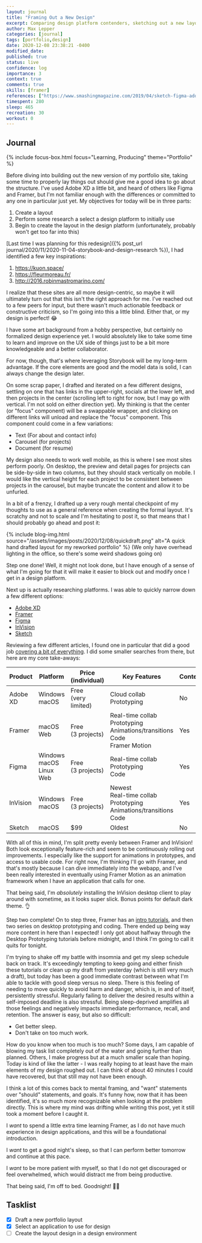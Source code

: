 ```yaml
---
layout: journal
title: "Framing Out a New Design"
excerpt: Comparing design platform contenders, sketching out a new layout,and learning the new tools.
author: Max Lepper
categories: [journal]
tags: [portfolio,design]
date: 2020-12-08 23:38:21 -0400
modified_date:
published: true
status: live
confidence: log
importance: 3
context: true
comments: true
skills: [framer]
references: ["https://www.smashingmagazine.com/2019/04/sketch-figma-adobe-xd-ui-design-applications/","https://www.framer.com/tutorials/"]
timespent: 280
sleep: 465
recreation: 30
workout: 0
---
```


## Journal

{% include focus-box.html focus="Learning, Producing" theme="Portfolio" %}

Before diving into building out the new version of my portfolio site, taking some time to properly lay things out should give me a good idea to go about the structure. I've used Adobe XD a little bit, and heard of others like Figma and Framer, but I'm not familiar enough with the differences or committed to any one in particular just yet. My objectives for today will be in three parts:

1. Create a layout
2. Perform some research a select a design platform to initially use
3. Begin to create the layout in the design platform (unfortunately, probably won't get too far into this)

[Last time I was planning for this redesign]({% post_url journal/2020/11/2020-11-04-storybook-and-design-research %}), I had identified a few key inspirations:

1. <https://kuon.space/>
2. <https://fleurmoreau.fr/>
3. <http://2016.robinmastromarino.com/>

I realize that these sites are all more design-centric, so maybe it will ultimately turn out that this isn't the right approach for me. I've reached out to a few peers for input, but there wasn't much actionable feedback or constructive criticism, so I'm going into this a little blind. Either that, or my design is perfect! 😂

I have some art background from a hobby perspective, but certainly no formalized design experience yet. I would absolutely like to take some time to learn and improve on the UX side of things just to be a bit more knowledgeable and a better collaborator.

For now, though, that's where leveraging Storybook will be my long-term advantage. If the core elements are good and the model data is solid, I can always change the design later.

On some scrap paper, I drafted and iterated on a few different designs, settling on one that has links in the upper-right, socials at the lower left, and then projects in the center (scrolling left to right for now, but I may go with vertical. I'm not sold on either direction yet). My thinking is that the center (or "focus" component) will be a swappable wrapper, and clicking on different links will unload and replace the "focus" component. This component could come in a few variations:

- Text (For about and contact info)
- Carousel (for projects)
- Document (for resume)

My design also needs to work well mobile, as this is where I see most sites perform poorly. On desktop, the preview and detail pages for projects can be side-by-side in two columns, but they should stack vertically on mobile. I would like the vertical height for each project to be consistent between projects in the carousel, but maybe truncate the content and allow it to be unfurled.

In a bit of a frenzy, I drafted up a very rough mental checkpoint of my thoughts to use as a general reference when creating the formal layout. It's scratchy and not to scale and I'm hesitating to post it, so that means that I should probably go ahead and post it:

{% include blog-img.html source="/assets/images/posts/2020/12/08/quickdraft.png" alt="A quick hand drafted layout for my reworked portfolio" %}
(We only have overhead lighting in the office, so there's some weird shadows going on)

Step one done! Well, it might not look done, but I have enough of a sense of what I'm going for that it will make it easier to block out and modify once I get in a design platform.

Next up is actually researching platforms. I was able to quickly narrow down a few different options:

- [Adobe XD](https://www.adobe.com/products/xd.html)
- [Framer](https://www.framer.com/)
- [Figma](https://www.figma.com/)
- [InVision](https://www.invisionapp.com/)
- [Sketch](https://www.sketch.com/)

Reviewing a few different articles, I found one in particular that did a good job [covering a bit of everything]({{page.references[0]}}). I did some smaller searches from there, but here are my core take-aways:

| Product  | Platform                         | Price<br>(individual)  | Key Features                                                                       | Contender? |
|----------|----------------------------------|------------------------|------------------------------------------------------------------------------------|------------|
| Adobe XD | Windows<br>macOS                 | Free<br>(very limited) | Cloud collab<br>Prototyping                                                        | No         |
| Framer   | macOS<br>Web                     | Free<br>(3 projects)   | Real-time collab<br>Prototyping<br>Animations/transitions<br>Code<br>Framer Motion | Yes        |
| Figma    | Windows<br>macOS<br>Linux<br>Web | Free<br>(3 projects)   | Real-time collab<br>Prototyping<br>Code                                            | Yes        |
| InVision | Windows<br>macOS                 | Free<br>(3 projects)   | Newest<br>Real-time collab<br>Prototyping<br>Animations/transitions<br>Code        | Yes        |
| Sketch   | macOS                            | $99                    | Oldest                                                                             | No         |

With all of this in mind, I'm split pretty evenly between Framer and InVision! Both look exceptionally feature-rich and seem to be continuously rolling out improvements. I especially like the support for animations in prototypes, and access to usable code. For right now, I'm thinking I'll go with Framer, and that's mostly because I can dive immediately into the webapp, and I've been really interested in eventually using Framer Motion as an animation framework when I have an application that calls for one.

That being said, I'm _absolutely_ installing the InVision desktop client to play around with sometime, as it looks super slick. Bonus points for default dark theme. 👌

Step two complete! On to step three, Framer has an [intro tutorials]({{page.references[1]}}), and then two series on desktop prototyping and coding. There ended up being way more content in here than I expected! I only got about halfway through the Desktop Prototyping tutorials before midnight, and I think I'm going to call it quits for tonight.

I'm trying to shake off my battle with insomnia and get my sleep schedule back on track. It's exceedingly tempting to keep going and either finish these tutorials or clean up my draft from yesterday (which is still very much a draft), but today has been a good immediate contrast between what I'm able to tackle with good sleep versus no sleep. There is this feeling of needing to move quickly to avoid harm and danger, which is, in and of itself, persistently stressful. Regularly failing to deliver the desired results within a self-imposed deadline is also stressful. Being sleep-deprived amplifies all those feelings and negatively impacts immediate performance, recall, and retention. The answer is easy, but also so difficult:

- Get better sleep.
- Don't take on too much work.

How do you know when too much is too much? Some days, I am capable of blowing my task list completely out of the water and going further than planned. Others, I make progress but at a much smaller scale than hoping. Today is kind of like the latter - I was really hoping to at least have the main elements of my design roughed out. I can think of about 40 minutes I could have recovered, but that still may not have been enough.

I think a lot of this comes back to mental framing, and "want" statements over "should" statements, and goals. It's funny how, now that it has been identified, it's so much more recognizable when looking at the problem directly. This is where my mind was drifting while writing this post, yet it still took a moment before I caught it.

I _want_ to spend a little extra time learning Framer, as I do not have much experience in design applications, and this will be a foundational introduction.

I _want_ to get a good night's sleep, so that I can perform better tomorrow and continue at this pace.

I _want_ to be more patient with myself, so that I do not get discouraged or feel overwhelmed, which would distract me from being productive.

That being said, I'm off to bed. Goodnight! 👋😊

## Tasklist

- [x] Draft a new portfolio layout
- [x] Select an application to use for design
- [ ] Create the layout design in a design environment

